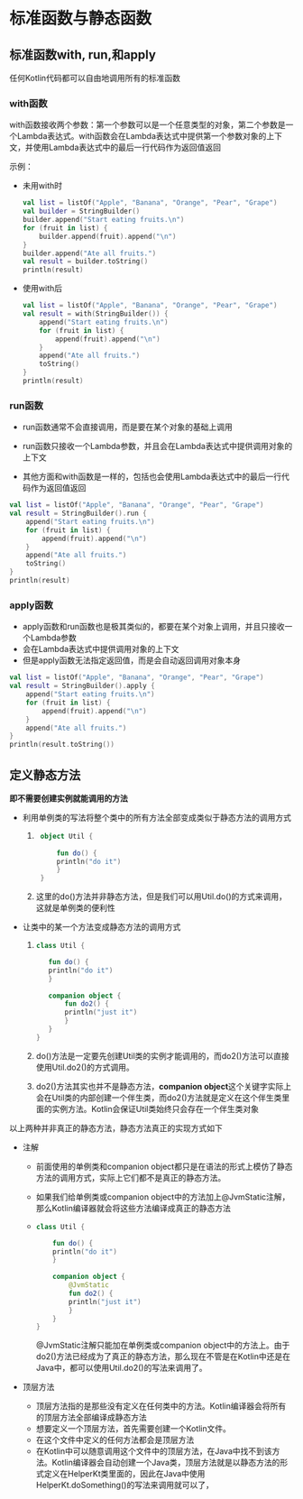 # 标准函数与静态函数

## 标准函数with, run,和apply

任何Kotlin代码都可以自由地调用所有的标准函数

### with函数

with函数接收两个参数：第一个参数可以是一个任意类型的对象，第二个参数是一个Lambda表达式。with函数会在Lambda表达式中提供第一个参数对象的上下文，并使用Lambda表达式中的最后一行代码作为返回值返回

示例：

- 未用with时

  ```kotlin
  val list = listOf("Apple", "Banana", "Orange", "Pear", "Grape")
  val builder = StringBuilder()
  builder.append("Start eating fruits.\n")
  for (fruit in list) {
      builder.append(fruit).append("\n")
  }
  builder.append("Ate all fruits.")
  val result = builder.toString()
  println(result)
  ```

- 使用with后

  ```kotlin
  val list = listOf("Apple", "Banana", "Orange", "Pear", "Grape")
  val result = with(StringBuilder()) {
      append("Start eating fruits.\n")
      for (fruit in list) {
          append(fruit).append("\n")
      }
      append("Ate all fruits.")
      toString()
  }
  println(result)
  ```

### run函数

- run函数通常不会直接调用，而是要在某个对象的基础上调用

- run函数只接收一个Lambda参数，并且会在Lambda表达式中提供调用对象的上下文
- 其他方面和with函数是一样的，包括也会使用Lambda表达式中的最后一行代码作为返回值返回

```kotlin
val list = listOf("Apple", "Banana", "Orange", "Pear", "Grape")
val result = StringBuilder().run {
    append("Start eating fruits.\n")
    for (fruit in list) {
        append(fruit).append("\n")
    }
    append("Ate all fruits.")
    toString()
}
println(result)
```

### apply函数

- apply函数和run函数也是极其类似的，都要在某个对象上调用，并且只接收一个Lambda参数
- 会在Lambda表达式中提供调用对象的上下文
- 但是apply函数无法指定返回值，而是会自动返回调用对象本身

```kotlin
val list = listOf("Apple", "Banana", "Orange", "Pear", "Grape")
val result = StringBuilder().apply {
    append("Start eating fruits.\n")
    for (fruit in list) {
        append(fruit).append("\n")
    }
    append("Ate all fruits.")
}
println(result.toString())
```

## 定义静态方法

**即不需要创建实例就能调用的方法**

-   利用单例类的写法将整个类中的所有方法全部变成类似于静态方法的调用方式

    1. ```kotlin
        object Util {
        
        	fun do() {
        	println("do it")
        	}
        }
        ```

    2. 这里的do()方法并非静态方法，但是我们可以用Util.do()的方式来调用，这就是单例类的便利性

-   让类中的某一个方法变成静态方法的调用方式

    1.   ```kotlin
         class Util {
         
         	fun do() {
         	println("do it")
         	}
         	
         	companion object {
         		fun do2() {
         		println("just it")
         		}
         	}
         }
         ```

    2.   do()方法是一定要先创建Util类的实例才能调用的，而do2()方法可以直接使用Util.do2()的方式调用。

    3.   do2()方法其实也并不是静态方法，**companion object**这个关键字实际上会在Util类的内部创建一个伴生类，而do2()方法就是定义在这个伴生类里面的实例方法。Kotlin会保证Util类始终只会存在一个伴生类对象

以上两种并非真正的静态方法，静态方法真正的实现方式如下

-   注解

    -   前面使用的单例类和companion object都只是在语法的形式上模仿了静态方法的调用方式，实际上它们都不是真正的静态方法。

    -   如果我们给单例类或companion object中的方法加上@JvmStatic注解，那么Kotlin编译器就会将这些方法编译成真正的静态方法

    -   ```kotlin
        class Util {
        
        	fun do() {
        	println("do it")
        	}
        	
        	companion object {
        		@JvmStatic
        		fun do2() {
        		println("just it")
        		}
        	}
        }
        ```

        @JvmStatic注解只能加在单例类或companion object中的方法上。由于do2()方法已经成为了真正的静态方法，那么现在不管是在Kotlin中还是在Java中，都可以使用Util.do2()的写法来调用了。

-   顶层方法

    -   顶层方法指的是那些没有定义在任何类中的方法。Kotlin编译器会将所有的顶层方法全部编译成静态方法
    -   想要定义一个顶层方法，首先需要创建一个Kotlin文件。
    -   在这个文件中定义的任何方法都会是顶层方法
    -   在Kotlin中可以随意调用这个文件中的顶层方法，在Java中找不到该方法。Kotlin编译器会自动创建一个Java类，顶层方法就是以静态方法的形式定义在HelperKt类里面的，因此在Java中使用HelperKt.doSomething()的写法来调用就可以了，